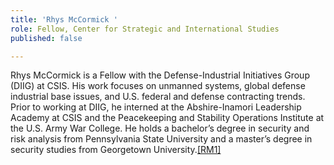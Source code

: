 ```yaml
---
title: 'Rhys McCormick '
role: Fellow, Center for Strategic and International Studies
published: false

---
```

Rhys McCormick is a Fellow with the Defense-Industrial Initiatives Group (DIIG) at CSIS. His work focuses on unmanned systems, global defense industrial base issues, and U.S. federal and defense contracting trends. Prior to working at DIIG, he interned at the Abshire-Inamori Leadership Academy at CSIS and the Peacekeeping and Stability Operations Institute at the U.S. Army War College. He holds a bachelor’s degree in security and risk analysis from Pennsylvania State University and a master’s degree in security studies from Georgetown University.[\[RM1\]](https://mail.google.com/mail/u/0/#m_-7997599195320314823__msocom_1)